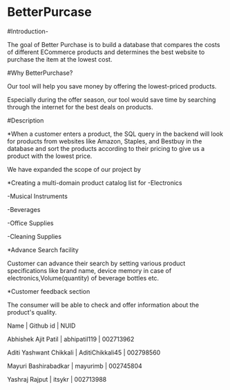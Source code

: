 # BetterPurcase

#Introduction-

The goal of Better Purchase is to build a database that compares the costs of different ECommerce products and determines the best website to purchase the item at the lowest cost.
 
#Why BetterPurchase?

Our tool will help you save money by offering the lowest-priced products.

Especially during the offer season, our tool would save time by searching through the internet for the best deals on products.

#Description

*When a customer enters a product, the SQL query in the backend will look for products from websites like Amazon, Staples, and Bestbuy in the database and sort the     products according to their pricing to give us a product with the lowest price.  

We have expanded the scope of our project by

*Creating a multi-domain product catalog list for
-Electronics

-Musical Instruments

-Beverages

-Office Supplies

-Cleaning Supplies

*Advance Search facility 

Customer can advance their search by setting various product specifications like brand name, device memory in case of electronics,Volume(quantity) of beverage bottles  etc.

*Customer feedback section

The consumer will be able to check and offer information about the product's quality.


Name | Github id | NUID

Abhishek Ajit Patil | abhipatil119 | 002713962

Aditi Yashwant Chikkali | AditiChikkali45 | 002798560

Mayuri Bashirabadkar | mayurimb | 002745804

Yashraj Rajput | itsykr | 002713988
